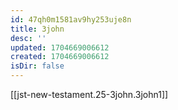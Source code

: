 ```yaml
---
id: 47qh0m1581av9hy253uje8n
title: 3john
desc: ''
updated: 1704669006612
created: 1704669006612
isDir: false
---
```

[[jst-new-testament.25-3john.3john1]]
